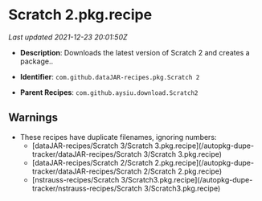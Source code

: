# Scratch 2.pkg.recipe

_Last updated 2021-12-23 20:01:50Z_

- **Description**: Downloads the latest version of Scratch 2 and creates a package..

- **Identifier**: `com.github.dataJAR-recipes.pkg.Scratch 2`

- **Parent Recipes**: `com.github.aysiu.download.Scratch2`


## Warnings

- These recipes have duplicate filenames, ignoring numbers:
    - [dataJAR-recipes/Scratch 3/Scratch 3.pkg.recipe](/autopkg-dupe-tracker/dataJAR-recipes/Scratch 3/Scratch 3.pkg.recipe)
    - [dataJAR-recipes/Scratch 2/Scratch 2.pkg.recipe](/autopkg-dupe-tracker/dataJAR-recipes/Scratch 2/Scratch 2.pkg.recipe)
    - [nstrauss-recipes/Scratch 3/Scratch3.pkg.recipe](/autopkg-dupe-tracker/nstrauss-recipes/Scratch 3/Scratch3.pkg.recipe)